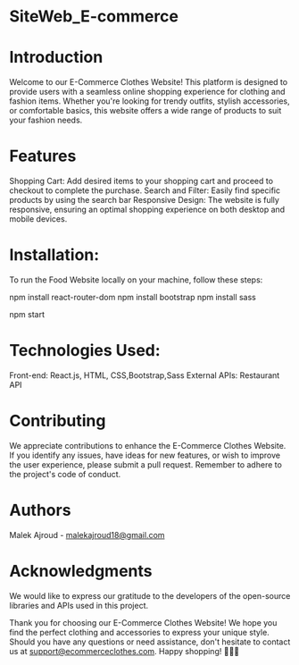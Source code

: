 # SiteWeb_E-commerce
# Introduction
Welcome to our E-Commerce Clothes Website! This platform is designed to provide users with a seamless online shopping experience for clothing and fashion items. Whether you're looking for trendy outfits, stylish accessories, or comfortable basics, this website offers a wide range of products to suit your fashion needs.

# Features
Shopping Cart: Add desired items to your shopping cart and proceed to checkout to complete the purchase.
Search and Filter: Easily find specific products by using the search bar 
Responsive Design: The website is fully responsive, ensuring an optimal shopping experience on both desktop and mobile devices.

# Installation:
To run the Food Website locally on your machine, follow these steps:

npm install react-router-dom
npm install bootstrap
npm install sass

npm start

# Technologies Used:
Front-end: React.js, HTML, CSS,Bootstrap,Sass
External APIs: Restaurant API

# Contributing
We appreciate contributions to enhance the E-Commerce Clothes Website. If you identify any issues, have ideas for new features, or wish to improve the user experience, please submit a pull request. Remember to adhere to the project's code of conduct.

# Authors
Malek Ajroud - malekajroud18@gmail.com

# Acknowledgments
We would like to express our gratitude to the developers of the open-source libraries and APIs used in this project.

Thank you for choosing our E-Commerce Clothes Website! We hope you find the perfect clothing and accessories to express your unique style. Should you have any questions or need assistance, don't hesitate to contact us at support@ecommerceclothes.com. Happy shopping! 👗👠👜
